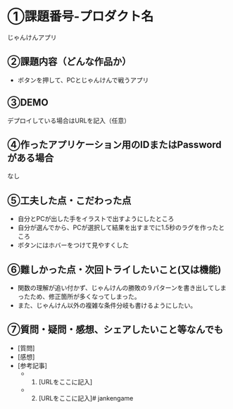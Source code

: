 # ①課題番号-プロダクト名

じゃんけんアプリ

## ②課題内容（どんな作品か）

- ボタンを押して、PCとじゃんけんで戦うアプリ

## ③DEMO

デプロイしている場合はURLを記入（任意）

## ④作ったアプリケーション用のIDまたはPasswordがある場合

なし

## ⑤工夫した点・こだわった点

- 自分とPCが出した手をイラストで出すようにしたところ
- 自分が選んでから、PCが選択して結果を出すまでに1.5秒のラグを作ったところ
- ボタンにはホバーをつけて見やすくした

## ⑥難しかった点・次回トライしたいこと(又は機能)

- 関数の理解が追い付かず、じゃんけんの勝敗の９パターンを書き出してしまったため、修正箇所が多くなってしまった。
- また、じゃんけん以外の複雑な条件分岐も書けるようにしたい。

## ⑦質問・疑問・感想、シェアしたいこと等なんでも

- [質問]
- [感想]
- [参考記事]
  - 1. [URLをここに記入]
  - 2. [URLをここに記入]# jankengame

